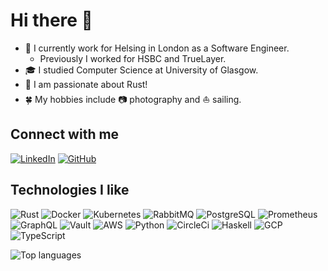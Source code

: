 # Hi there 👋

- 🏦 I currently work for Helsing in London as a Software Engineer.
  - Previously I worked for HSBC and TrueLayer.
- 🎓 I studied Computer Science at University of Glasgow.
- 🦀 I am passionate about Rust!
- 🍀 My hobbies include 📷 photography and ⛵ sailing.

## Connect with me

[![LinkedIn](https://img.shields.io/badge/LinkedIn-%230077B5.svg?&logo=linkedin&logoColor=white&style=flat)](https://www.linkedin.com/in/niklaslindorfer/)
[![GitHub](https://img.shields.io/badge/GitHub-181717.svg?&logo=github&logoColor=white&style=flat)](https://github.com/Lindronics)

## Technologies I like

![Rust](https://img.shields.io/badge/Rust-000000?logo=Rust&logoColor=white&style=flat)
![Docker](https://img.shields.io/badge/Docker-2496ED?logo=Docker&logoColor=white&style=flat)
![Kubernetes](https://img.shields.io/badge/Kubernetes-326CE5?logo=kubernetes&logoColor=white&style=flat)
![RabbitMQ](https://img.shields.io/badge/Rabbitmq-FF6600?logo=rabbitmq&logoColor=white&style=flat)
![PostgreSQL](https://img.shields.io/badge/PostgreSQL-4169E1?logo=postgresql&logoColor=white&style=flat)
![Prometheus](https://img.shields.io/badge/Prometheus-E6522C?logo=prometheus&logoColor=white&style=flat)
![GraphQL](https://img.shields.io/badge/GraphQL-E10098?logo=graphql&logoColor=white&style=flat)
![Vault](https://img.shields.io/badge/Vault-FFEC6E?logo=vault&logoColor=black&style=flat)
![AWS](https://img.shields.io/badge/AWS-232F3E?logo=amazonwebservices&logoColor=white&style=flat)
![Python](https://img.shields.io/badge/Python-3776AB?logo=python&logoColor=white&style=flat)
![CircleCi](https://img.shields.io/badge/CircleCi-343434?logo=CircleCi&logoColor=white&style=flat)
![Haskell](https://img.shields.io/badge/Haskell-5D4F85?logo=haskell&logoColor=white&style=flat)
![GCP](https://img.shields.io/badge/GCP-4285F4?logo=GoogleCloud&logoColor=white&style=flat)
![TypeScript](https://img.shields.io/badge/TypeScript-3178C6?logo=Typescript&logoColor=white&style=flat)

<!-- ![Angular](https://img.shields.io/badge/Angular-DD0031?logo=angular&logoColor=white&style=flat) -->
<!-- ![Java](https://img.shields.io/badge/Java-007396?logo=Java&logoColor=white&style=flat) -->
<!-- ![Django](https://img.shields.io/badge/Django-092E20?logo=Django&logoColor=white&style=flat) -->
<!-- ![Flutter](https://img.shields.io/badge/Flutter-02569B?logo=Flutter&logoColor=white&style=flat) -->
<!-- ![Firebase](https://img.shields.io/badge/Firebase-FFCA28?logo=firebase&logoColor=white&style=flat) -->
<!-- ![Kotlin](https://img.shields.io/badge/Kotlin-0095D5?logo=Kotlin&logoColor=white&style=flat) -->
<!-- ![Jenkins](https://img.shields.io/badge/Jenkins-D24939?logo=Jenkins&logoColor=white&style=flat) -->
<!-- ![Azure](https://img.shields.io/badge/Azure-0078D4?logo=MicrosoftAzure&logoColor=white&style=flat) -->
<!-- ![Go](https://img.shields.io/badge/Go-00ADD8?logo=Go&logoColor=white&style=flat) -->
<!-- ![TensorFlow](https://img.shields.io/badge/TensorFlow-FF6F00?logo=tensorflow&logoColor=white&style=flat) -->
<!-- ![Android SDK](https://img.shields.io/badge/Android%20SDK-3DDC84?logo=androidstudio&logoColor=white&style=flat) -->
<!-- ![Scikit-learn](https://img.shields.io/badge/Scikit%20learn-F7931E?logo=scikit-learn&logoColor=white&style=flat) -->
<!-- ![HTML5](https://img.shields.io/badge/HTML5-E34F26?logo=HTML5&logoColor=white&style=flat) -->
<!-- ![CSharp](https://img.shields.io/badge/C%23-239120?logo=CSharp&logoColor=white&style=flat) -->

![Top languages](https://github-readme-stats.vercel.app/api/top-langs/?username=Lindronics&hide=jupyter%20notebook,tex,ruby&layout=compact&langs_count=10)

<!-- 
Icon sources:
simpleicons.org
shields.io
-->

